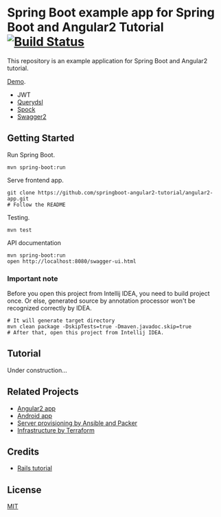# Spring Boot example app for Spring Boot and Angular2 Tutorial [![Build Status][travis-image]][travis-url]

This repository is an example application for Spring Boot and Angular2 tutorial.

[Demo](https://micropost.hana053.com/).

* JWT
* [Querydsl](http://www.querydsl.com/)
* [Spock](http://spockframework.org/)
* [Swagger2](http://swagger.io/)

## Getting Started

Run Spring Boot.

```
mvn spring-boot:run
```

Serve frontend app.

```
git clone https://github.com/springboot-angular2-tutorial/angular2-app.git
# Follow the README
```

Testing.

```
mvn test
```

API documentation

```
mvn spring-boot:run
open http://localhost:8080/swagger-ui.html
```

### Important note

Before you open this project from Intellij IDEA, you need to build project once. Or else, generated source by annotation processor won't be recognized correctly by IDEA.

```
# It will generate target directory
mvn clean package -DskipTests=true -Dmaven.javadoc.skip=true
# After that, open this project from Intellij IDEA.
```

## Tutorial

Under construction...

## Related Projects

* [Angular2 app](https://github.com/springboot-angular2-tutorial/angular2-app)
* [Android app](https://github.com/springboot-angular2-tutorial/android-app)
* [Server provisioning by Ansible and Packer](https://github.com/springboot-angular2-tutorial/micropost-provisionings)
* [Infrastructure by Terraform](https://github.com/springboot-angular2-tutorial/micropost-formation)

## Credits

* [Rails tutorial](https://github.com/railstutorial/sample_app_rails_4)

## License

[MIT](/LICENSE)

[travis-url]: https://travis-ci.org/springboot-angular2-tutorial/boot-app
[travis-image]: https://travis-ci.org/springboot-angular2-tutorial/boot-app.svg
